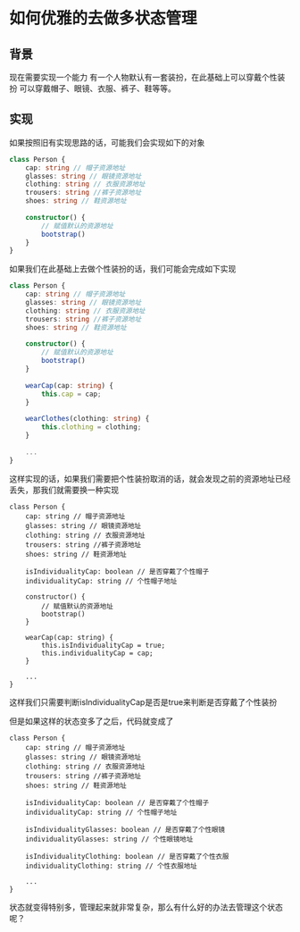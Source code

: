 # 如何优雅的去做多状态管理

## 背景
现在需要实现一个能力
有一个人物默认有一套装扮，在此基础上可以穿戴个性装扮
可以穿戴帽子、眼镜、衣服、裤子、鞋等等。

## 实现
如果按照旧有实现思路的话，可能我们会实现如下的对象
```ts
class Person {
    cap: string // 帽子资源地址
    glasses: string // 眼镜资源地址
    clothing: string // 衣服资源地址
    trousers: string //裤子资源地址
    shoes: string // 鞋资源地址
 
    constructor() {
        // 赋值默认的资源地址
        bootstrap()
    }
}
```
如果我们在此基础上去做个性装扮的话，我们可能会完成如下实现
```ts
class Person {
    cap: string // 帽子资源地址
    glasses: string // 眼镜资源地址
    clothing: string // 衣服资源地址
    trousers: string //裤子资源地址
    shoes: string // 鞋资源地址
 
    constructor() {
        // 赋值默认的资源地址
        bootstrap()
    }
 
    wearCap(cap: string) {
        this.cap = cap;
    }
 
    wearClothes(clothing: string) {
        this.clothing = clothing;
    }
 
    ...
}
```
这样实现的话，如果我们需要把个性装扮取消的话，就会发现之前的资源地址已经丢失，那我们就需要换一种实现
```
class Person {
    cap: string // 帽子资源地址
    glasses: string // 眼镜资源地址
    clothing: string // 衣服资源地址
    trousers: string //裤子资源地址
    shoes: string // 鞋资源地址
    
    isIndividualityCap: boolean // 是否穿戴了个性帽子
    individualityCap: string // 个性帽子地址
 
    constructor() {
        // 赋值默认的资源地址
        bootstrap()
    }
 
    wearCap(cap: string) {
        this.isIndividualityCap = true;
        this.individualityCap = cap;
    }
 
    ...
}
```

这样我们只需要判断isIndividualityCap是否是true来判断是否穿戴了个性装扮

但是如果这样的状态变多了之后，代码就变成了
```
class Person {
    cap: string // 帽子资源地址
    glasses: string // 眼镜资源地址
    clothing: string // 衣服资源地址
    trousers: string //裤子资源地址
    shoes: string // 鞋资源地址
    
    isIndividualityCap: boolean // 是否穿戴了个性帽子
    individualityCap: string // 个性帽子地址
 
    isIndividualityGlasses: boolean // 是否穿戴了个性眼镜
    individualityGlasses: string // 个性眼镜地址
 
    isIndividualityClothing: boolean // 是否穿戴了个性衣服
    individualityClothing: string // 个性衣服地址
 
    ...
}
```

状态就变得特别多，管理起来就非常复杂，那么有什么好的办法去管理这个状态呢？
